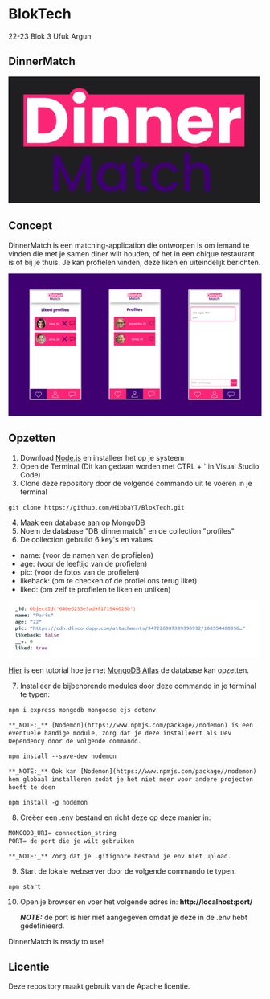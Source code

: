 # BlokTech

22-23 Blok 3 Ufuk Argun

## DinnerMatch

<img src="readme-images/header.png" width="500px" alt="DinnerMatch">

## Concept

DinnerMatch is een matching-application die ontworpen is om iemand te vinden die met je samen diner wilt houden, of het in een chique restaurant is of bij je thuis.
Je kan profielen vinden, deze liken en uiteindelijk berichten.

<img src="readme-images/Screenshots_app.png" width="1200px" alt="DinnerMatch app showcase">

## Opzetten

1. Download [Node.js](https://nodejs.org/en/) en installeer het op je systeem
2. Open de Terminal (Dit kan gedaan worden met CTRL + ` in Visual Studio Code)
3. Clone deze repository door de volgende commando uit te voeren in je terminal

```
git clone https://github.com/HibbaYT/BlokTech.git
```

4. Maak een database aan op [MongoDB](https://www.mongodb.com/)
5. Noem de database "DB_dinnermatch" en de collection "profiles"
6. De collection gebruikt 6 key's en values

- name: (voor de namen van de profielen)
- age: (voor de leeftijd van de profielen)
- pic: (voor de fotos van de profielen)
- likeback: (om te checken of de profiel ons terug liket)
- liked: (om zelf te profielen te liken en unliken)

<img src="readme-images/collection.png" width="500px" alt="collection">

[Hier](https://www.youtube.com/watch?v=6_NSkDRXPZk) is een tutorial hoe je met [MongoDB Atlas](https://www.mongodb.com/) de database kan opzetten.

7. Installeer de bijbehorende modules door deze commando in je terminal te typen:

```
npm i express mongodb mongoose ejs dotenv
```

    **_NOTE:_** [Nodemon](https://www.npmjs.com/package//nodemon) is een eventuele handige module, zorg dat je deze installeert als Dev Dependency door de volgende commando.

```
npm install --save-dev nodemon
```

    **_NOTE:_** Ook kan [Nodemon](https://www.npmjs.com/package//nodemon) hem globaal installeren zodat je het niet meer voor andere projecten hoeft te doen

```
npm install -g nodemon
```

8. Creëer een .env bestand en richt deze op deze manier in:

```
MONGODB_URI= connection_string
PORT= de port die je wilt gebruiken
```

    **_NOTE:_** Zorg dat je .gitignore bestand je env niet upload.

9. Start de lokale webserver door de volgende commando te typen:

```
npm start
```

10. Open je browser en voer het volgende adres in: **http://localhost:port/**

    **_NOTE:_** de port is hier niet aangegeven omdat je deze in de .env hebt gedefinieerd.

DinnerMatch is ready to use!

## Licentie

Deze repository maakt gebruik van de Apache licentie.
